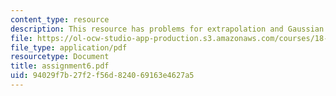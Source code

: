 ```yaml
---
content_type: resource
description: This resource has problems for extrapolation and Gaussian quadrature.
file: https://ol-ocw-studio-app-production.s3.amazonaws.com/courses/18-330-introduction-to-numerical-analysis-spring-2004/94029f7b27f2f56d824069163e4627a5_assignment6.pdf
file_type: application/pdf
resourcetype: Document
title: assignment6.pdf
uid: 94029f7b-27f2-f56d-8240-69163e4627a5
---
```

